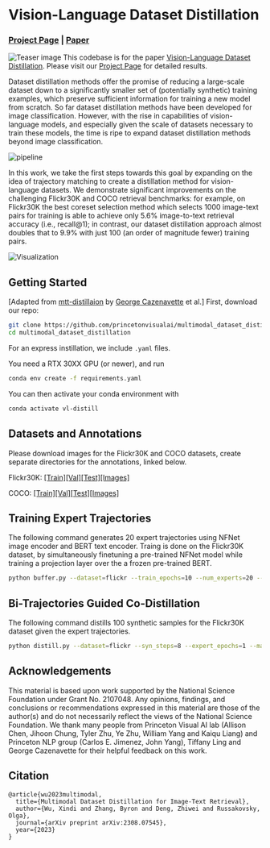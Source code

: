 # Vision-Language Dataset Distillation

### [Project Page](https://princetonvisualai.github.io/multimodal_dataset_distillation/) | [Paper](https://arxiv.org/abs/2308.07545)

![Teaser image](images/teaser.png)
This codebase is for the paper [Vision-Language Dataset Distillation](https://arxiv.org/abs/2308.07545). Please visit our [Project Page](https://princetonvisualai.github.io/multimodal_dataset_distillation/) for detailed results.


Dataset distillation methods offer the promise of reducing a large-scale dataset down to a significantly smaller set of (potentially synthetic) training examples, which preserve sufficient information for training a new model from scratch. So far dataset distillation methods have been developed for image classification. However, with the rise in capabilities of vision-language models, and especially given the scale of datasets necessary to train these models, the time is ripe to expand dataset distillation methods beyond image classification. 

![pipeline](images/pipeline.png)

In this work, we take the first steps towards this goal by expanding on the idea of trajectory matching to create a distillation method for vision-language datasets. We demonstrate significant improvements on the challenging Flickr30K and COCO retrieval benchmarks: for example, on Flickr30K the best coreset selection method which selects 1000 image-text pairs for training is able to achieve only 5.6% image-to-text retrieval accuracy (i.e., recall@1); in contrast, our dataset distillation approach almost doubles that to 9.9% with just 100 (an order of magnitude fewer) training pairs.

![Visualization](images/visualization.png)
## Getting Started
[Adapted from [mtt-distillaion](https://github.com/GeorgeCazenavette/mtt-distillation) by [George Cazenavette](https://georgecazenavette.github.io) et al.]
First, download our repo:
```bash
git clone https://github.com/princetonvisualai/multimodal_dataset_distillation.git
cd multimodal_dataset_distillation
```

For an express instillation, we include ```.yaml``` files.

You need a RTX 30XX GPU (or newer), and run

```bash
conda env create -f requirements.yaml
```

You can then activate your  conda environment with
```bash
conda activate vl-distill
```

## Datasets and Annotations
Please download images for the Flickr30K and COCO datasets, create separate directories for the annotations, linked below.

Flickr30K: [[Train]](https://storage.googleapis.com/sfr-vision-language-research/datasets/flickr30k_train.json)[[Val]](https://storage.googleapis.com/sfr-vision-language-research/datasets/flickr30k_val.json)[[Test]](https://storage.googleapis.com/sfr-vision-language-research/datasets/flickr30k_test.json)[[Images]](https://www.kaggle.com/datasets/hsankesara/flickr-image-dataset)

COCO: [[Train]](https://storage.googleapis.com/sfr-vision-language-research/datasets/coco_karpathy_train.json)[[Val]](https://storage.googleapis.com/sfr-vision-language-research/datasets/coco_karpathy_val.json)[[Test]](https://storage.googleapis.com/sfr-vision-language-research/datasets/coco_karpathy_test.json)[[Images]](https://cocodataset.org/#download)

## Training Expert Trajectories
The following command generates 20 expert trajectories using NFNet image encoder and BERT text encoder. Traing is done on the Flickr30K dataset, by simultaneously finetuning a pre-trained NFNet model while training a projection layer over the a frozen pre-trained BERT.
```bash
python buffer.py --dataset=flickr --train_epochs=10 --num_experts=20 --buffer_path={path_to_buffer} --image_encoder=nfnet --text_encoder=bert --image_size=224 --image_root={path_to_image_directory} --ann_root={path_to_annotation_directory}
```

## Bi-Trajectories Guided Co-Distillation
The following command distills 100 synthetic samples for the Flickr30K dataset given the expert trajectories.
```bash
python distill.py --dataset=flickr --syn_steps=8 --expert_epochs=1 --max_start_epoch=2 --lr_img=1000 --lr_txt=1000 --lr_lr=1e-02 --buffer_path={path_do_buffer} --num_queries 100 --image_encoder=nfnet --text_encoder=bert --draw True --image_root={path_to_image_directory} --ann_root={path_to_annotation_directory} --save_dir={path_to_saved_distilled_data}
```

## Acknowledgements
This material is based upon work supported by the National Science Foundation under Grant No. 2107048. Any opinions, findings, and conclusions or recommendations expressed in this material are those of the author(s) and do not necessarily reflect the views of the National Science Foundation. We thank many people from Princeton Visual AI lab (Allison Chen, Jihoon Chung, Tyler Zhu, Ye Zhu, William Yang and Kaiqu Liang) and Princeton NLP group (Carlos E. Jimenez, John Yang), Tiffany Ling and  George Cazenavette for their helpful feedback on this work.

## Citation
```
@article{wu2023multimodal,
  title={Multimodal Dataset Distillation for Image-Text Retrieval},
  author={Wu, Xindi and Zhang, Byron and Deng, Zhiwei and Russakovsky, Olga},
  journal={arXiv preprint arXiv:2308.07545},
  year={2023}
}
```
